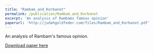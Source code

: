 ```yaml
---
title: "Rambam_and_Korbanot"
permalink: /publication/Rambam_and_Korbanot
excerpt: 'An analysis of Rambams famous opinion'
paperurl: 'http://judahgoldfeder.com/files/Rambam_and_Korbanot.pdf'
---
```

An analysis of Rambam's famous opinion.

<object data="../files/Rambam_and_Korbanot.pdf" width="1000" height="1000" type='application/pdf'></object>

[Download paper here](http://judahgoldfeder.com/files/Rambam_and_Korbanot.pdf)


